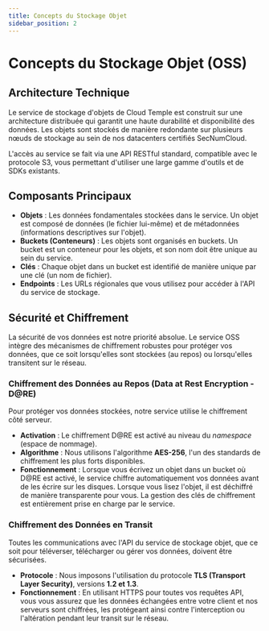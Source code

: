 ```yaml
---
title: Concepts du Stockage Objet
sidebar_position: 2
---
```


# Concepts du Stockage Objet (OSS)

## Architecture Technique

Le service de stockage d'objets de Cloud Temple est construit sur une architecture distribuée qui garantit une haute durabilité et disponibilité des données. Les objets sont stockés de manière redondante sur plusieurs nœuds de stockage au sein de nos datacenters certifiés SecNumCloud.

L'accès au service se fait via une API RESTful standard, compatible avec le protocole S3, vous permettant d'utiliser une large gamme d'outils et de SDKs existants.

## Composants Principaux

-   **Objets** : Les données fondamentales stockées dans le service. Un objet est composé de données (le fichier lui-même) et de métadonnées (informations descriptives sur l'objet).
-   **Buckets (Conteneurs)** : Les objets sont organisés en buckets. Un bucket est un conteneur pour les objets, et son nom doit être unique au sein du service.
-   **Clés** : Chaque objet dans un bucket est identifié de manière unique par une clé (un nom de fichier).
-   **Endpoints** : Les URLs régionales que vous utilisez pour accéder à l'API du service de stockage.

## Sécurité et Chiffrement

La sécurité de vos données est notre priorité absolue. Le service OSS intègre des mécanismes de chiffrement robustes pour protéger vos données, que ce soit lorsqu'elles sont stockées (au repos) ou lorsqu'elles transitent sur le réseau.

### Chiffrement des Données au Repos (Data at Rest Encryption - D@RE)

Pour protéger vos données stockées, notre service utilise le chiffrement côté serveur.

-   **Activation** : Le chiffrement D@RE est activé au niveau du *namespace* (espace de nommage).
-   **Algorithme** : Nous utilisons l'algorithme **AES-256**, l'un des standards de chiffrement les plus forts disponibles.
-   **Fonctionnement** : Lorsque vous écrivez un objet dans un bucket où D@RE est activé, le service chiffre automatiquement vos données avant de les écrire sur les disques. Lorsque vous lisez l'objet, il est déchiffré de manière transparente pour vous. La gestion des clés de chiffrement est entièrement prise en charge par le service.

### Chiffrement des Données en Transit

Toutes les communications avec l'API du service de stockage objet, que ce soit pour téléverser, télécharger ou gérer vos données, doivent être sécurisées.

-   **Protocole** : Nous imposons l'utilisation du protocole **TLS (Transport Layer Security)**, versions **1.2 et 1.3**.
-   **Fonctionnement** : En utilisant HTTPS pour toutes vos requêtes API, vous vous assurez que les données échangées entre votre client et nos serveurs sont chiffrées, les protégeant ainsi contre l'interception ou l'altération pendant leur transit sur le réseau.

